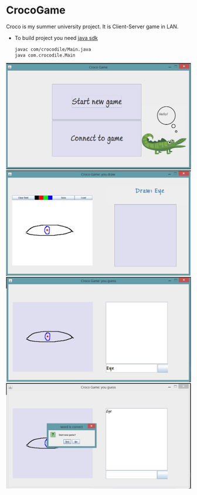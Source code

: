 # CrocoGame
Croco is my summer university project. It is Client-Server game 
in LAN. 

+ To build project you need [java sdk](http://www.oracle.com/technetwork/java/javase/downloads/index.html)
      
      javac com/crocodile/Main.java
      java com.crocodile.Main
      

![screen1](https://github.com/nvisary/CrocoGame/blob/master/screenshots/screen1.png)
![screen2](https://github.com/nvisary/CrocoGame/blob/master/screenshots/screen2.png)
![screen3](https://github.com/nvisary/CrocoGame/blob/master/screenshots/screen3.png)
![screen4](https://github.com/nvisary/CrocoGame/blob/master/screenshots/screen4.png)

